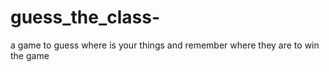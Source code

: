 # guess_the_class-
a game to guess where is your things and remember where they are to win the game 

